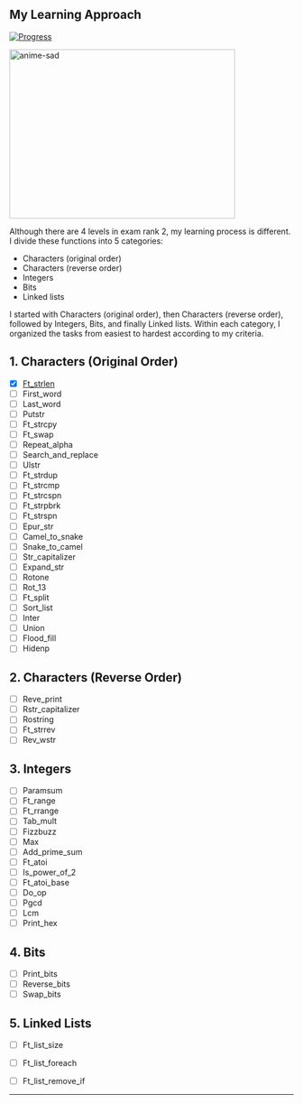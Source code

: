 ## My Learning Approach

[![Progress](https://img.shields.io/badge/Progress-In%20Progress-yellow)](https://github.com/DevAwizard/Exams_42) 




<img src="https://github.com/DevAwizard/Exams_42/assets/153505451/3313b894-7da6-4f0d-8fa9-1363b944ec8b" alt="anime-sad" width="400" height="300">



Although there are 4 levels in exam rank 2, my learning process is different. I divide these functions into 5 categories:

- Characters (original order)
- Characters (reverse order)
- Integers
- Bits
- Linked lists

I started with Characters (original order), then Characters (reverse order), followed by Integers, Bits, and finally Linked lists. Within each category, I organized the tasks from easiest to hardest according to my criteria.


## 1. Characters (Original Order)

- [x] [Ft_strlen](https://github.com/DevAwizard/Exams_42/tree/463f9d6f63fe7e688d7c3f873a5035a945ba8809/.github/Exam_rank_2/My_learning_approach/1.Characters(original_order)/Ft_strlen)
- [ ] First_word
- [ ] Last_word
- [ ] Putstr
- [ ] Ft_strcpy
- [ ] Ft_swap
- [ ] Repeat_alpha
- [ ] Search_and_replace
- [ ] Ulstr
- [ ] Ft_strdup
- [ ] Ft_strcmp
- [ ] Ft_strcspn
- [ ] Ft_strpbrk
- [ ] Ft_strspn
- [ ] Epur_str
- [ ] Camel_to_snake
- [ ] Snake_to_camel
- [ ] Str_capitalizer
- [ ] Expand_str
- [ ] Rotone
- [ ] Rot_13
- [ ] Ft_split
- [ ] Sort_list
- [ ] Inter
- [ ] Union
- [ ] Flood_fill
- [ ] Hidenp

## 2. Characters (Reverse Order)

- [ ] Reve_print
- [ ] Rstr_capitalizer
- [ ] Rostring
- [ ] Ft_strrev
- [ ] Rev_wstr

## 3. Integers

- [ ] Paramsum
- [ ] Ft_range
- [ ] Ft_rrange
- [ ] Tab_mult
- [ ] Fizzbuzz
- [ ] Max
- [ ] Add_prime_sum
- [ ] Ft_atoi
- [ ] Is_power_of_2
- [ ] Ft_atoi_base
- [ ] Do_op
- [ ] Pgcd
- [ ] Lcm
- [ ] Print_hex

## 4. Bits

- [ ] Print_bits
- [ ] Reverse_bits
- [ ] Swap_bits

## 5. Linked Lists

- [ ] Ft_list_size
- [ ] Ft_list_foreach
- [ ] Ft_list_remove_if



---
